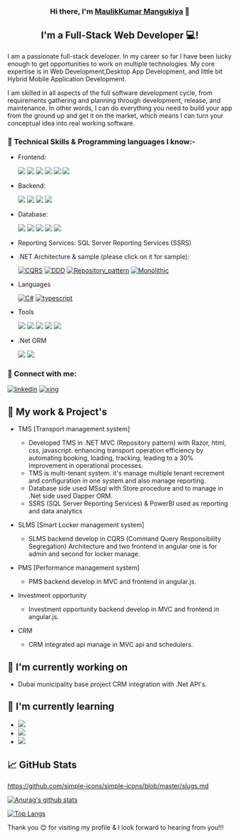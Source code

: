 <h3 align="center">
Hi there, I'm <a href="" target="_blank" rel="noreferrer">MaulikKumar Mangukiya</a> 👋
</h3>

<h2 align="center">
I'm a Full-Stack Web Developer 💻!
</h2>

I am a passionate full-stack developer. In my career so far I have been lucky enough to get opportunities to work on multiple technologies. My core expertise is in Web Development,Desktop App Development, and little bit Hybrid Mobile Application Development.

I am skilled in all aspects of the full software development cycle, from requirements gathering and planning through development, release, and maintenance. In other words, I can do everything you need to build your app from the ground up and get it on the market, which means I can turn your conceptual idea into real working software.

### 💼 Technical Skills & Programming languages I know:-

- Frontend:

  ![](https://img.shields.io/badge/Angular-28231d?logo=angular&logoColor=red)
  ![](https://img.shields.io/badge/Electron-28231d?logo=Electron)
  ![](https://img.shields.io/badge/HTML5-28231d?logo=HTML5)
  ![](https://img.shields.io/badge/CSS-28231d?logo=CSS3)
  ![](https://img.shields.io/badge/JavaScript-28231d?logo=JavaScript)
  ![](https://img.shields.io/badge/JQuery-28231d?logo=JQuery)

- Backend:

  ![](https://img.shields.io/badge/.Net_Core-28231d?logo=.Net&logoColor=512bd4)
  ![](https://img.shields.io/badge/Node.js-28231d?logo=nodedotjs&logoColor=#339933)
  ![](https://img.shields.io/badge/Express-28231d?logo=express&logoColor=#000000)
  ![](https://img.shields.io/badge/Nest.JS-28231d?logo=NestJS&logoColor=E0234E)

  <!-- ![](https://img.shields.io/badge/Net-black?logo=.Net&logoColor=512bd4&color=61DAFB) -->

- Database:

  ![](https://img.shields.io/badge/MsSql-28231d?logo=microsoftsqlserver)
  ![](https://img.shields.io/badge/MySql-28231d?logo=mysql)
  ![](https://img.shields.io/badge/MongoDb-28231d?logo=MongoDB)
  ![](https://img.shields.io/badge/PostgreSql-28231d?logo=postgresql)
  ![](https://img.shields.io/badge/SQLite-28231d?logo=SQLite)

- Reporting Services: SQL Server Reporting Services (SSRS)

- .NET Architecture & sample (please click on it for sample):

  [![CQRS](<https://img.shields.io/badge/CQRS_(Command_Query_Responsibility_Segregation)-28231d?&logoColor=512bd4>)](https://github.com/MMJ184/Architectures/tree/f93366fd786e9ef3b946ba0722c5c3b0c2ec954c/Backend/dotnet/InfinityCQRS)
  [![DDD](https://img.shields.io/badge/DDD-28231d?&logoColor=512bd4)]()
  [![Repository_pattern](https://img.shields.io/badge/Repository_pattern-28231d?&logoColor=512bd4)](https://github.com/MMJ184/Architectures/tree/f93366fd786e9ef3b946ba0722c5c3b0c2ec954c/Backend/dotnet/InfinityRepositoryPattern)
  [![Monolithic](https://img.shields.io/badge/Monolithic-28231d?&logoColor=512bd4)]()

- Languages

  [![C#](https://img.shields.io/badge/C_Sharp-28231d?&logo=csharp)](https://dotnet.microsoft.com/en-us/languages/csharp)
  [![typescript](https://img.shields.io/badge/TypeScript-28231d?&logo=typescript)](https://www.typescriptlang.org/)

- Tools

  ![](https://img.shields.io/badge/Tools-NPM-informational?style=flat&logo=NPM&color=CB3837)
  ![](https://img.shields.io/badge/Tools-Git-informational?style=flat&logo=Git&color=F05032)
  ![](https://img.shields.io/badge/Tools-GitHub-informational?style=flat&logo=GitHub&color=181717)
  ![](https://img.shields.io/badge/Tools-VisualStudio-informational?style=flat&logo=visualstudio&color=CB3837)
  ![](https://img.shields.io/badge/Tools-VisualStudioCode-informational?style=flat&logo=visualstudiocode&color=CB3837)

- .Net ORM

  ![](https://img.shields.io/badge/Dapper-28231d?logoColor=512bd4)
  ![](<https://img.shields.io/badge/Entity_Framework_(Database_first_&_Code_first_approach)-28231d?&logoColor=512bd4>)

<!-- - Dapper
- Entity framework (Database first & Code first approach). -->

### 🤝 Connect with me:

[![linkedin](https://img.shields.io/badge/linkedin-0e76a8?logo=linkedin)](https://www.linkedin.com/in/contact-maulik)
[![xing](https://img.shields.io/badge/xing-green?logo=xing)](https://www.linkedin.com/in/contact-maulik)

## 🔭 My work & Project's

- TMS [Transport management system]

  - Developed TMS in .NET MVC (Repository pattern) with Razor, html, css, javascript. enhancing transport operation efficiency by automating booking, loading, tracking, leading to a 30% improvement in operational processes.
  - TMS is multi-tenant system. it's manage multiple tenant recrement and configuration in one system and also manage reporting.
  - Database side used MSsql with Store procedure and to manage in .Net side used Dapper ORM.
  - SSRS (SQL Server Reporting Services) & PowerBI used as reporting and data analytics

- SLMS [Smart Locker management system]

  - SLMS backend develop in CQRS (Command Query Responsibility Segregation) Architecture and two frontend in angular one is for admin and second for locker manage.

- PMS [Performance management system]

  - PMS backend develop in MVC and frontend in angular.js.

- Investment opportunity

  - Investment opportunity backend develop in MVC and frontend in angular.js.

- CRM
  - CRM integrated api manage in MVC api and schedulers.

## 🔭 I'm currently working on

- Dubai municipality base project CRM integration with .Net API's.

## 🌱 I'm currently learning

- ![](https://img.shields.io/badge/Typescript_Framework-electron-informational?style=flat&logo=electron&color=181717)
- ![](https://img.shields.io/badge/Tools-Webpack-informational?style=flat&logo=Webpack&color=181717)
- ![](https://img.shields.io/badge/Tools-vite-informational?style=flat&logo=vite&color=181717)

## 📈 GitHub Stats

https://github.com/simple-icons/simple-icons/blob/master/slugs.md

[![Anurag's github stats](https://github-readme-stats.vercel.app/api?username=MMJ184)](https://github.com/MMJ184)

[![Top Langs](https://github-readme-stats.vercel.app/api/top-langs/?username=MMJ184&layout=compact)](https://github.com/MMJ184)

Thank you 😊 for visiting my profile & I look forward to hearing from you!!!
